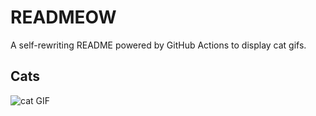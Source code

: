 # READMEOW

A self-rewriting README powered by GitHub Actions to display cat gifs.

## Cats

![cat GIF](https://media3.giphy.com/media/6byDVsPwzrz9K/200.gif?cid=9acd02da2oapd82xww3x1a6wkk2y76xcisks491y0hgcfqfm&ep=v1_gifs_search&rid=200.gif&ct=g)
